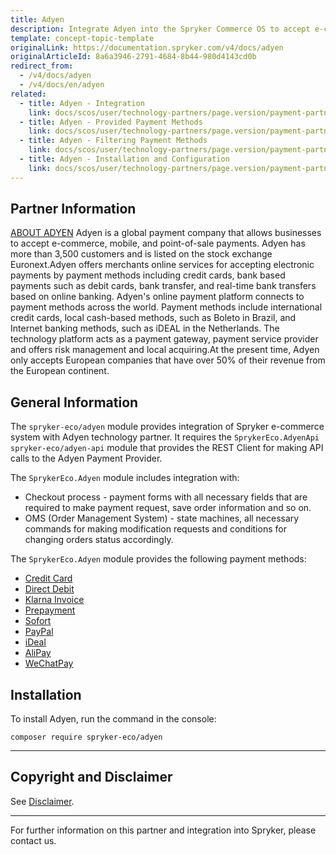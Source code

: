 ```yaml
---
title: Adyen
description: Integrate Adyen into the Spryker Commerce OS to accept e-commerce, mobile, and point-of-sale payments.
template: concept-topic-template
originalLink: https://documentation.spryker.com/v4/docs/adyen
originalArticleId: 8a6a3946-2791-4684-8b44-980d4143cd0b
redirect_from:
  - /v4/docs/adyen
  - /v4/docs/en/adyen
related:
  - title: Adyen - Integration
    link: docs/scos/user/technology-partners/page.version/payment-partners/adyen/adyen-integration-into-a-project.html
  - title: Adyen - Provided Payment Methods
    link: docs/scos/user/technology-partners/page.version/payment-partners/adyen/adyen-provided-payment-methods.html
  - title: Adyen - Filtering Payment Methods
    link: docs/scos/user/technology-partners/page.version/payment-partners/adyen/adyen-filtering-payment-methods.html
  - title: Adyen - Installation and Configuration
    link: docs/scos/user/technology-partners/page.version/payment-partners/adyen/adyen-installation-and-configuration.html
---
```


## Partner Information

[ABOUT ADYEN](https://www.adyen.com/) 
 Adyen is a global payment company that allows businesses to accept e-commerce, mobile, and point-of-sale payments. Adyen has more than 3,500 customers and is listed on the stock exchange Euronext.Adyen offers merchants online services for accepting electronic payments by payment methods including credit cards, bank based payments such as debit cards, bank transfer, and real-time bank transfers based on online banking. Adyen's online payment platform connects to payment methods across the world. Payment methods include international credit cards, local cash-based methods, such as Boleto in Brazil, and Internet banking methods, such as iDEAL in the Netherlands. The technology platform acts as a payment gateway, payment service provider and offers risk management and local acquiring.At the present time, Adyen only accepts European companies that have over 50% of their revenue from the European continent.

## General Information

The `spryker-eco/adyen` module provides integration of Spryker e-commerce system with Adyen technology partner. It requires the `SprykerEco.AdyenApi` `spryker-eco/adyen-api` module that provides the REST Client for making API calls to the Adyen Payment Provider.

The `SprykerEco.Adyen` module includes integration with:

* Checkout process - payment forms with all necessary fields that are required to make payment request, save order information and so on.
* OMS (Order Management System) - state machines, all necessary commands for making modification requests and conditions for changing orders status accordingly.

The `SprykerEco.Adyen` module provides the following payment methods:

* [Credit Card](/docs/scos/user/technology-partners/202001.0/payment-partners/adyen/adyen-provided-payment-methods.html#credit-card)
* [Direct Debit](/docs/scos/user/technology-partners/202001.0/payment-partners/adyen/adyen-provided-payment-methods.html#direct-debit-sepa-direct-debit)
* [Klarna Invoice](/docs/scos/user/technology-partners/202001.0/payment-partners/adyen/adyen-provided-payment-methods.html#klarna-invoice)
* [Prepayment](/docs/scos/user/technology-partners/202001.0/payment-partners/adyen/adyen-provided-payment-methods.html#prepayment-bank-transfer-iban)
* [Sofort](/docs/scos/user/technology-partners/202001.0/payment-partners/adyen/adyen-provided-payment-methods.html#sofort)
* [PayPal](/docs/scos/user/technology-partners/202001.0/payment-partners/adyen/adyen-provided-payment-methods.html#paypal)
* [iDeal](/docs/scos/user/technology-partners/202001.0/payment-partners/adyen/adyen-provided-payment-methods.html#ideal)
* [AliPay](/docs/scos/user/technology-partners/202001.0/payment-partners/adyen/adyen-provided-payment-methods.html#alipay)
* [WeChatPay](/docs/scos/user/technology-partners/202001.0/payment-partners/adyen/adyen-provided-payment-methods.html#wechatpay)

## Installation

To install Adyen, run the command in the console:
```
composer require spryker-eco/adyen
```

---

## Copyright and Disclaimer

See [Disclaimer](https://github.com/spryker/spryker-documentation).

---
For further information on this partner and integration into Spryker, please contact us.

<div class="hubspot-form js-hubspot-form" data-portal-id="2770802" data-form-id="163e11fb-e833-4638-86ae-a2ca4b929a41" id="hubspot-1"></div>
